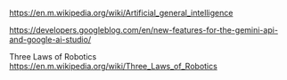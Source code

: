 https://en.m.wikipedia.org/wiki/Artificial_general_intelligence

https://developers.googleblog.com/en/new-features-for-the-gemini-api-and-google-ai-studio/

Three Laws of Robotics
https://en.m.wikipedia.org/wiki/Three_Laws_of_Robotics
